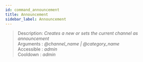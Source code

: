 ```yaml
---
id: command_announcement
title: Announcement
sidebar_label: Announcement
---
```


> Description: _Creates a new or sets the current channel as announcement_<br>
> Arguments  : _@channel\_name \| @category\_name_<br>
> Accessible : _admin_<br>
> Cooldown   : _admin_<br>